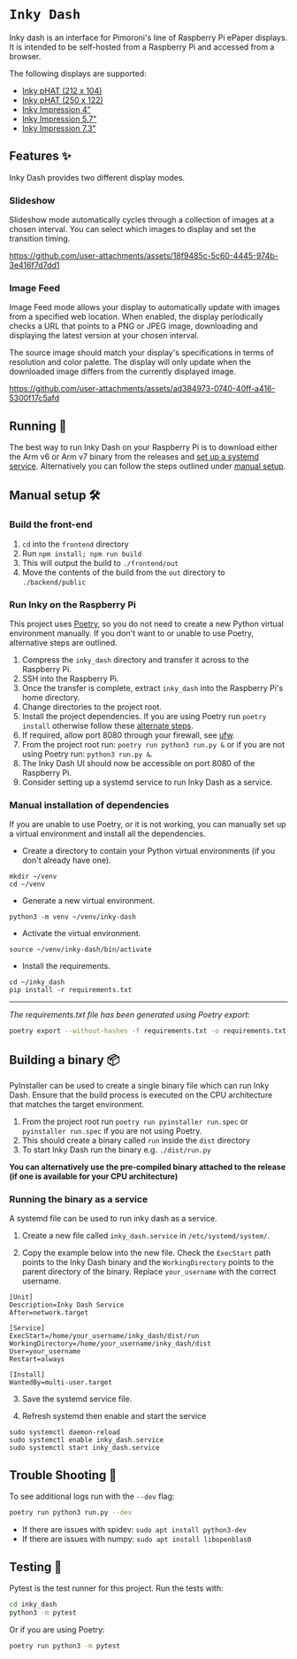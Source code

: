 # `Inky Dash`

Inky dash is an interface for Pimoroni's line of Raspberry Pi ePaper displays. It is intended to be self-hosted from
a Raspberry Pi and accessed from a browser.

The following displays are supported:

- [Inky pHAT (212 x 104)](https://shop.pimoroni.com/products/inky-phat?variant=12549254217811)
- [Inky pHAT (250 x 122)](https://shop.pimoroni.com/products/inky-phat?variant=12549254217811)
- [Inky Impression 4"](https://shop.pimoroni.com/products/inky-impression-4?variant=39599238807635)
- [Inky Impression 5.7"](https://shop.pimoroni.com/products/inky-impression-5-7?variant=32298701324371)
- [Inky Impression 7.3"](https://shop.pimoroni.com/products/inky-impression-7-3?variant=40512683376723)

## Features ✨

Inky Dash provides two different display modes.

### Slideshow

Slideshow mode automatically cycles through a collection of images at a chosen interval. You can select
which images to display and set the transition timing.

https://github.com/user-attachments/assets/18f9485c-5c60-4445-974b-3e416f7d7dd1

### Image Feed

Image Feed mode allows your display to automatically update with images from a specified web location. When
enabled, the display periodically checks a URL that points to a PNG or JPEG image, downloading and
displaying the latest version at your chosen interval.

The source image should match your display's specifications in terms of resolution and color palette. The display will
only update when the downloaded image differs from the currently displayed image.

https://github.com/user-attachments/assets/ad384973-0740-40ff-a416-5300f17c5afd

## Running 🏃

The best way to run Inky Dash on your Raspberry Pi is to download either the Arm v6 or Arm v7 binary from the releases
and [set up a systemd service](#Running-the-binary-as-a-service).
Alternatively you can follow the steps outlined under [manual setup](#Manual-setup-).

## Manual setup 🛠️

### Build the front-end

1. `cd` into the `frontend` directory
2. Run `npm install; npm run build`
3. This will output the build to `./frontend/out`
4. Move the contents of the build from the `out` directory to `./backend/public`

### Run Inky on the Raspberry Pi

This project uses [Poetry](https://python-poetry.org/), so you do not need to create a new Python virtual environment
manually. If you don't want to or unable to use Poetry, alternative steps are outlined.

1. Compress the `inky_dash` directory and transfer it across to the Raspberry Pi.
2. SSH into the Raspberry Pi.
3. Once the transfer is complete, extract `inky_dash` into the Raspberry Pi's home directory.
4. Change directories to the project root.
5. Install the project dependencies. If you are using Poetry run `poetry install` otherwise follow
   these [alternate steps](#manual-installation-of-dependencies).
6. If required, allow port 8080 through your firewall, see [ufw](https://help.ubuntu.com/community/UFW).
7. From the project root run: `poetry run python3 run.py &` or if you are not using Poetry run: `python3 run.py &`.
8. The Inky Dash UI should now be accessible on port 8080 of the Raspberry Pi.
9. Consider setting up a systemd service to run Inky Dash as a service.

### Manual installation of dependencies

If you are unable to use Poetry, or it is not working, you can manually set up a virtual environment and install all the
dependencies.

- Create a directory to contain your Python virtual environments (if you don't already have one).

```
mkdir ~/venv
cd ~/venv
```

- Generate a new virtual environment.

```
python3 -m venv ~/venv/inky-dash
```

- Activate the virtual environment.

```
source ~/venv/inky-dash/bin/activate
```

- Install the requirements.

```
cd ~/inky_dash
pip install -r requirements.txt
```

----

*The requirements.txt file has been generated using Poetry export:*

```bash
poetry export --without-hashes -f requirements.txt -o requirements.txt
```

## Building a binary 📦

PyInstaller can be used to create a single binary file which can run Inky Dash.
Ensure that the build process is executed on the CPU architecture that matches the target environment.

1. From the project root run `poetry run pyinstaller run.spec` or `pyinstaller run.spec` if you are not using Poetry.
2. This should create a binary called `run` inside the `dist` directory
3. To start Inky Dash run the binary e.g. `./dist/run.py`

**You can alternatively use the pre-compiled binary attached to the release (if one is available for your CPU
architecture)**

### Running the binary as a service

A systemd file can be used to run inky dash as a service.

1. Create a new file called `inky_dash.service` in `/etc/systemd/system/`.

2. Copy the example below into the new file. Check the `ExecStart` path points to the Inky Dash binary and the
   `WorkingDirectory` points to the parent directory of the binary. Replace `your_username` with the correct username.

```
[Unit]
Description=Inky Dash Service
After=network.target

[Service]
ExecStart=/home/your_username/inky_dash/dist/run
WorkingDirectory=/home/your_username/inky_dash/dist
User=your_username
Restart=always

[Install]
WantedBy=multi-user.target
```

3. Save the systemd service file.

4. Refresh systemd then enable and start the service

```
sudo systemctl daemon-reload
sudo systemctl enable inky_dash.service
sudo systemctl start inky_dash.service
```

## Trouble Shooting 🎯

To see additional logs run with the `--dev` flag:

```bash
poetry run python3 run.py --dev
```

- If there are issues with spidev: `sudo apt install python3-dev`
- If there are issues with numpy: `sudo apt install libopenblas0`

## Testing 🧪

Pytest is the test runner for this project. Run the tests with:

```bash
cd inky_dash
python3 -m pytest
```

Or if you are using Poetry:

```bash
poetry run python3 -m pytest
```
